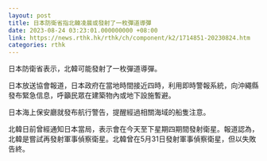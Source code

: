 ```yaml
---
layout: post
title: 日本防衛省指北韓凌晨或發射了一枚彈道導彈
date: 2023-08-24 03:23:01.000000000 +08:00
link: https://news.rthk.hk/rthk/ch/component/k2/1714851-20230824.htm
categories: rthk
---
```


日本防衛省表示，北韓可能發射了一枚彈道導彈。

日本放送協會報道，日本政府在當地時間接近四時，利用即時警報系統，向沖繩縣發布緊急信息，呼籲民眾在建築物內或地下設施暫避。

日本海上保安廳就發布航行警告，提醒經過相關海域的船隻注意。

北韓日前曾經通知日本當局，表示會在今天至下星期四期間發射衛星。報道認為，北韓是嘗試再發射軍事偵察衛星。北韓曾在5月31日發射軍事偵察衛星，但以失敗告終。
